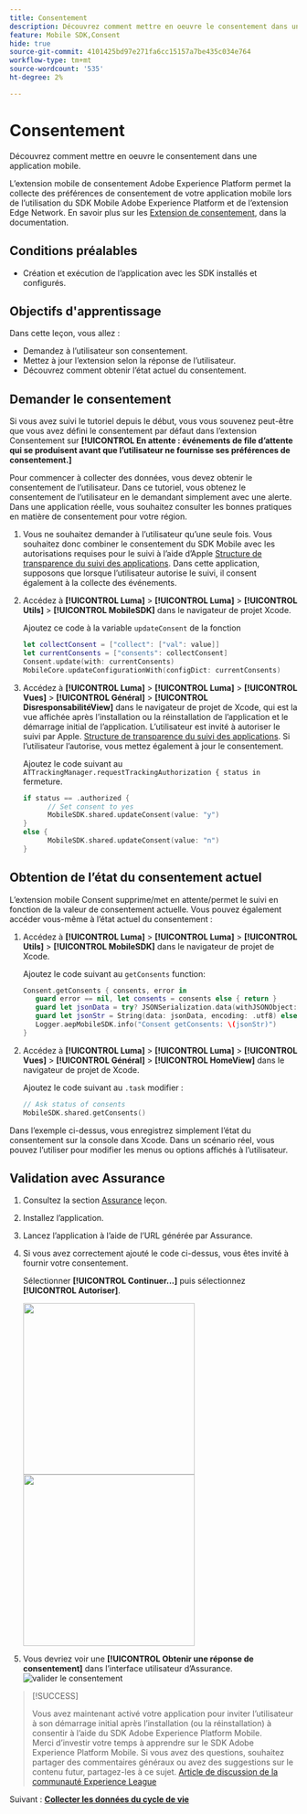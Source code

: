 ```yaml
---
title: Consentement
description: Découvrez comment mettre en oeuvre le consentement dans une application mobile.
feature: Mobile SDK,Consent
hide: true
source-git-commit: 4101425bd97e271fa6cc15157a7be435c034e764
workflow-type: tm+mt
source-wordcount: '535'
ht-degree: 2%

---
```


# Consentement

Découvrez comment mettre en oeuvre le consentement dans une application mobile.

L’extension mobile de consentement Adobe Experience Platform permet la collecte des préférences de consentement de votre application mobile lors de l’utilisation du SDK Mobile Adobe Experience Platform et de l’extension Edge Network. En savoir plus sur les [Extension de consentement](https://developer.adobe.com/client-sdks/documentation/consent-for-edge-network/), dans la documentation.

## Conditions préalables

* Création et exécution de l’application avec les SDK installés et configurés.

## Objectifs d&#39;apprentissage

Dans cette leçon, vous allez :

* Demandez à l’utilisateur son consentement.
* Mettez à jour l’extension selon la réponse de l’utilisateur.
* Découvrez comment obtenir l’état actuel du consentement.

## Demander le consentement

Si vous avez suivi le tutoriel depuis le début, vous vous souvenez peut-être que vous avez défini le consentement par défaut dans l’extension Consentement sur **[!UICONTROL En attente : événements de file d’attente qui se produisent avant que l’utilisateur ne fournisse ses préférences de consentement.]**

Pour commencer à collecter des données, vous devez obtenir le consentement de l’utilisateur. Dans ce tutoriel, vous obtenez le consentement de l’utilisateur en le demandant simplement avec une alerte. Dans une application réelle, vous souhaitez consulter les bonnes pratiques en matière de consentement pour votre région.

1. Vous ne souhaitez demander à l’utilisateur qu’une seule fois. Vous souhaitez donc combiner le consentement du SDK Mobile avec les autorisations requises pour le suivi à l’aide d’Apple [Structure de transparence du suivi des applications](https://developer.apple.com/documentation/apptrackingtransparency). Dans cette application, supposons que lorsque l’utilisateur autorise le suivi, il consent également à la collecte des événements.

1. Accédez à **[!UICONTROL Luma]** > **[!UICONTROL Luma]** > **[!UICONTROL Utils]** > **[!UICONTROL MobileSDK]** dans le navigateur de projet Xcode.

   Ajoutez ce code à la variable `updateConsent` de la fonction

   ```swift
   let collectConsent = ["collect": ["val": value]]
   let currentConsents = ["consents": collectConsent]
   Consent.update(with: currentConsents)
   MobileCore.updateConfigurationWith(configDict: currentConsents)
   ```

1. Accédez à **[!UICONTROL Luma]** > **[!UICONTROL Luma]** > **[!UICONTROL Vues]** > **[!UICONTROL Général]** > **[!UICONTROL DisresponsabilitéView]** dans le navigateur de projet de Xcode, qui est la vue affichée après l’installation ou la réinstallation de l’application et le démarrage initial de l’application. L’utilisateur est invité à autoriser le suivi par Apple. [Structure de transparence du suivi des applications](https://developer.apple.com/documentation/apptrackingtransparency). Si l’utilisateur l’autorise, vous mettez également à jour le consentement.

   Ajoutez le code suivant au `ATTrackingManager.requestTrackingAuthorization { status in` fermeture.

   ```swift
   if status == .authorized {
         // Set consent to yes
         MobileSDK.shared.updateConsent(value: "y")
   }
   else {
         MobileSDK.shared.updateConsent(value: "n")
   }
   ```

## Obtention de l’état du consentement actuel

L’extension mobile Consent supprime/met en attente/permet le suivi en fonction de la valeur de consentement actuelle. Vous pouvez également accéder vous-même à l’état actuel du consentement :

1. Accédez à **[!UICONTROL Luma]** > **[!UICONTROL Luma]** > **[!UICONTROL Utils]** > **[!UICONTROL MobileSDK]** dans le navigateur de projet de Xcode.

   Ajoutez le code suivant au `getConsents` function:

   ```swift
   Consent.getConsents { consents, error in
      guard error == nil, let consents = consents else { return }
      guard let jsonData = try? JSONSerialization.data(withJSONObject: consents, options: .prettyPrinted) else { return }
      guard let jsonStr = String(data: jsonData, encoding: .utf8) else { return }
      Logger.aepMobileSDK.info("Consent getConsents: \(jsonStr)")
   }
   ```

2. Accédez à **[!UICONTROL Luma]** > **[!UICONTROL Luma]** > **[!UICONTROL Vues]** > **[!UICONTROL Général]** > **[!UICONTROL HomeView]** dans le navigateur de projet de Xcode.

   Ajoutez le code suivant au `.task` modifier :

   ```swift
   // Ask status of consents
   MobileSDK.shared.getConsents()   
   ```

Dans l’exemple ci-dessus, vous enregistrez simplement l’état du consentement sur la console dans Xcode. Dans un scénario réel, vous pouvez l’utiliser pour modifier les menus ou options affichés à l’utilisateur.

## Validation avec Assurance

1. Consultez la section [Assurance](assurance.md) leçon.
1. Installez l’application.
1. Lancez l’application à l’aide de l’URL générée par Assurance.
1. Si vous avez correctement ajouté le code ci-dessus, vous êtes invité à fournir votre consentement.

   Sélectionner **[!UICONTROL Continuer...]** puis sélectionnez **[!UICONTROL Autoriser]**.

   <img src="./assets/consent-update-1.png" width="300" /> 
   <img src="./assets/consent-update-2.png" width="300" />

1. Vous devriez voir une **[!UICONTROL Obtenir une réponse de consentement]** dans l’interface utilisateur d’Assurance.
   ![valider le consentement](assets/consent-update.png)



>[!SUCCESS]
>
>Vous avez maintenant activé votre application pour inviter l’utilisateur à son démarrage initial après l’installation (ou la réinstallation) à consentir à l’aide du SDK Adobe Experience Platform Mobile.<br/>Merci d’investir votre temps à apprendre sur le SDK Adobe Experience Platform Mobile. Si vous avez des questions, souhaitez partager des commentaires généraux ou avez des suggestions sur le contenu futur, partagez-les à ce sujet. [Article de discussion de la communauté Experience League](https://experienceleaguecommunities.adobe.com/t5/adobe-experience-platform-launch/tutorial-discussion-implement-adobe-experience-cloud-in-mobile/td-p/443796)

Suivant : **[Collecter les données du cycle de vie](lifecycle-data.md)**
